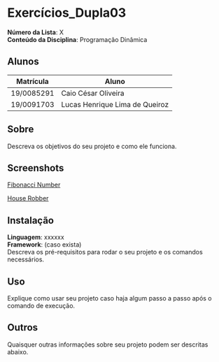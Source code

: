 # Exercícios_Dupla03

**Número da Lista**: X<br>
**Conteúdo da Disciplina**: Programação Dinâmica<br>

## Alunos
|Matrícula | Aluno |
| -- | -- |
| 19/0085291  |  Caio César Oliveira |
| 19/0091703   |  Lucas Henrique Lima de Queiroz |

## Sobre 
Descreva os objetivos do seu projeto e como ele funciona. 

## Screenshots
[Fibonacci Number](https://leetcode.com/problems/fibonacci-number/)

[House Robber](https://leetcode.com/problems/house-robber/)



## Instalação 
**Linguagem**: xxxxxx<br>
**Framework**: (caso exista)<br>
Descreva os pré-requisitos para rodar o seu projeto e os comandos necessários.

## Uso 
Explique como usar seu projeto caso haja algum passo a passo após o comando de execução.

## Outros 
Quaisquer outras informações sobre seu projeto podem ser descritas abaixo.



